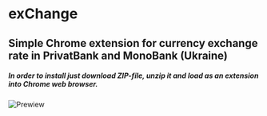 # exChange 
## Simple Chrome extension for currency exchange rate in PrivatBank and MonoBank (Ukraine)
 
 
##### In order to install just download ZIP-file, unzip it and load as an extension into Chrome web browser.
![Prewiew](/../main/img/preview.png)
